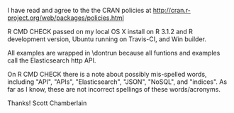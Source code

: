 I have read and agree to the the CRAN policies at 
http://cran.r-project.org/web/packages/policies.html

R CMD CHECK passed on my local OS X install on R 3.1.2 and R development 
version, Ubuntu running on Travis-CI, and Win builder.

All examples are wrapped in \dontrun because all funtions and
examples call the Elasticsearch http API.

On R CMD CHECK there is a note about possibly mis-spelled words,
including "API", "APIs", "Elasticsearch", "JSON", "NoSQL", and 
"indices". As far as I know, these are not incorrect spellings 
of these words/acronyms.

Thanks! Scott Chamberlain
